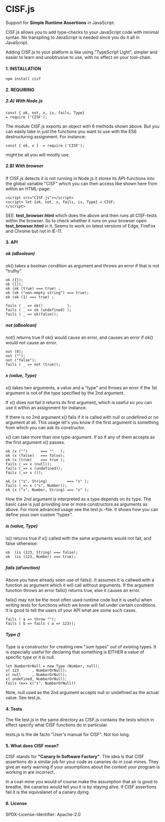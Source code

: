 # CISF.js
Support for **Simple Runtime Assertions** 
in JavaScript.
 
CISF.js allows you to add type-checks to your 
JavaScript code  with minimal syntax. 
No transpiling to JavaScript is needed since you
do it all in JavaScript.

Adding CISF.js to your platform is like
using "TypeScript Light", simpler and
easier to learn and unobtrusive to use, 
with no effect on your tool-chain. 

  
#### 1. INSTALLATION
    npm install cisf
    
#### 2. REQUIRING

##### 2.A) With Node.js

    const { ok, not, x, is, fails, Type} 
    = require ('CISF');

The module CISF.js exports an object
with 6 methods shown above. But you 
can  easily take in just the functions
you want to use with the ES6 destructuring
assignment. For instance:

    const { ok, x }  = require ('CISF');

might be all you will mostly use.

##### 2.B) With  browser

If CISF.js detects it is not
running in Node.js it stores its API-functions
into the global variable "CISF" which you
can then access like shown here from within an
HTML-page:

    <script src="CISF.js"></script>
    <script> let {ok, not, x, fails, is, Type} = CISF;
    </script>



SEE: **test_browser.html** which does the
above and then runs all CISF-tests 
within the browser. So to
check whether it runs on your browser 
open 
**test_browser.html** in it. Seems to work on latest versions of Edge, 
FireFox and Chrome but not in IE-11. 

#### 3. API  

##### ok (aBoolean)
 
 ok() takes a boolean condition
 as argument and throws an error
 if that is not "truthy".
 
    ok ({});
    ok ([]);
    ok (ok (true) === true) ;                
    ok (ok ("non-empty string") === true);
    ok (ok (1) === true) ;
    
    fails ( _ => ok()           ); 					
    fails ( _ => ok (undefined) );
    fails ( _ => ok(false));


##### not (aBoolean)
not() returns true if ok()
would cause an error, and causes
an error if ok() would not cause an error.

    not (0);
    not ("");
    not ("false");
    fails ( _ => not (true));


##### x (value, Type)

 x() takes two arguments, a value and
 a "type" and throws an error
 if the 1st argument is not of the 
 type specified by the 2nd argument. 
 
 If x() does not fail it returns its
 first argument, which is useful
 so you can use it within an
 assignment for instance.
 
 If there is no 2nd argument x() 
 fails if it is called with null
 or undefined or no argument at all.
 This usage let's you know if the 
 first argument is something from
 which you can ask its constructor.
 
 x() can take more than one type-argument.
 If so if any of them accepts as the
 first argument x() passes.
 
    ok (x ("")      === ""   );
    ok (x (false)   === false);
    ok (x (true)    === true );
    fails (_=> x (null));
    fails (_=> x (undefined));
    fails (_=> x ());
  
    ok (x ("s", String) 	    === "s" );
    fails (_=> x ("s", Number));
    ok (x ("s", Number, String) === "s" );
 
  How the 2nd argument is interpreted
  as a type depends on its type. The
  basic case is just providing one or
  more constructors as arguments as
  above. For more advanced usage see
  the test.js -file. It shows how you 
  can define yous own  custom "types".
  
  
##### is (value, Type)
is() returns true if x() called with the
same arguments would not fail, and false
otherwise:

    ok  (is (123, String) === false);
    ok  (is (123, Number) === true);

##### fails (aFunction)
Above you have already seen use of fails().
It assumes it is callwed with a function
as argument which it will call without
arguments. If the argument function throws
an error fails() returns true, else it
causes an error.

fails() may not be the most often used
runtime code but it is useful when writing
tests for functions which we know will fail
under certain conditions.  It is good to tell
the users of your API what are some such
cases.

    fails ( a => throw "");
    fails ( b => fails ( a => 123));


##### Type ()
Type is a constructor for creating new "sum types"
out of existing types. It is especially useful
for declaring that something is EITHER
a value of specific type or it is null.

    let NumberOrNull = new Type (Number, null);
    x( 123      , NumberOrNull);
    x( null     , NumberOrNull);
    x( undefined, NumberOrNull);
    fails (e=> x("s", NumberOrNull))

Note, null used as the 2nd argument
accepts  null or undefined as the actual
value. See test.js.




#### 4. Tests
The file test.js in the same directory as CISF.js
contains the tests which in effect specify what 
CISF functions do in particular. 

tests.js is the de facto "User's manual 
for CISF". Not too long.
   
   
#### 5. What does CISF mean?

CISF stands for **"Canary In Software Factory"**.
The idea is that CISF assertions do a
similar job for your code as canaries do
in coal-mines. They give an early warning
if your assumptions about the context your 
program is working in are incorrect.  

In a coal-mine you would of course make the
assumption that air is good to breathe, 
the canaries would tell you it is by
staying alive. If CISF assertions fail
it is the equivalanet of a canary dying.




#### 6. License
SPDX-License-Identifier: Apache-2.0




